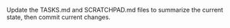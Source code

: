 Update the TASKS.md and SCRATCHPAD.md files to summarize the current state, then commit current changes.

